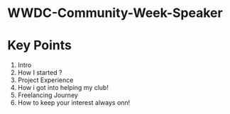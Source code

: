 # WWDC-Community-Week-Speaker

# Key Points

1. Intro
2. How I started ?
4. Project Experience
5. How i got into helping my club!
6. Freelancing Journey
7. How to keep your interest always onn!
